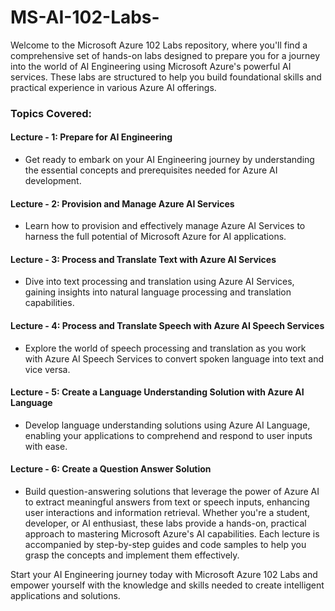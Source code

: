 # MS-AI-102-Labs-
Welcome to the Microsoft Azure 102 Labs repository, where you'll find a comprehensive set of hands-on labs designed to prepare you for a journey into the world of AI Engineering using Microsoft Azure's powerful AI services. These labs are structured to help you build foundational skills and practical experience in various Azure AI offerings.

### Topics Covered:

#### Lecture - 1: Prepare for AI Engineering
 * Get ready to embark on your AI Engineering journey by understanding the essential concepts and prerequisites needed for Azure AI development.

#### Lecture - 2: Provision and Manage Azure AI Services
 * Learn how to provision and effectively manage Azure AI Services to harness the full potential of Microsoft Azure for AI applications.

#### Lecture - 3: Process and Translate Text with Azure AI Services
 * Dive into text processing and translation using Azure AI Services, gaining insights into natural language processing and translation capabilities.

#### Lecture - 4: Process and Translate Speech with Azure AI Speech Services
 * Explore the world of speech processing and translation as you work with Azure AI Speech Services to convert spoken language into text and vice versa.

#### Lecture - 5: Create a Language Understanding Solution with Azure AI Language
 * Develop language understanding solutions using Azure AI Language, enabling your applications to comprehend and respond to user inputs with ease.

#### Lecture - 6: Create a Question Answer Solution
 * Build question-answering solutions that leverage the power of Azure AI to extract meaningful answers from text or speech inputs, enhancing user interactions and information retrieval.
Whether you're a student, developer, or AI enthusiast, these labs provide a hands-on, practical approach to mastering Microsoft Azure's AI capabilities. Each lecture is accompanied by step-by-step guides and code samples to help you grasp the concepts and implement them effectively.

Start your AI Engineering journey today with Microsoft Azure 102 Labs and empower yourself with the knowledge and skills needed to create intelligent applications and solutions.

